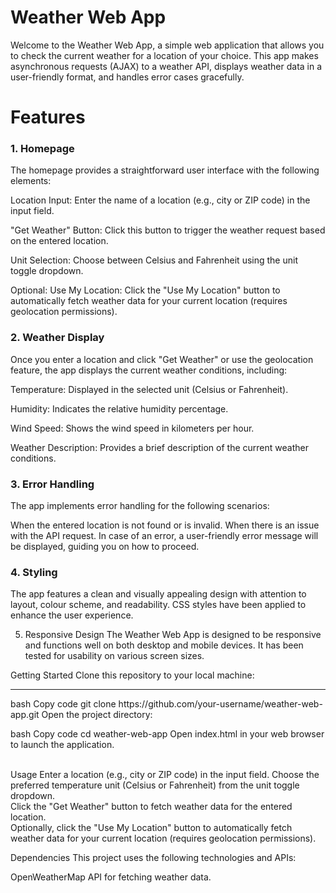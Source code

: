 <h1>Weather Web App</h1>

<p>Welcome to the Weather Web App, a simple web application that allows you to check the current weather for a location of your choice. This app makes asynchronous requests (AJAX) to a weather API, displays weather data in a user-friendly format, and handles error cases gracefully.
</p>

<h1>Features</h1>

<h3>1. Homepage</h3>
<p>
The homepage provides a straightforward user interface with the following elements:

Location Input: Enter the name of a location (e.g., city or ZIP code) in the input field.

"Get Weather" Button: Click this button to trigger the weather request based on the entered location.

Unit Selection: Choose between Celsius and Fahrenheit using the unit toggle dropdown.

Optional: Use My Location: Click the "Use My Location" button to automatically fetch weather data for your current location (requires geolocation permissions).

</p>
<h3>2. Weather Display</h3>
<p>
Once you enter a location and click "Get Weather" or use the geolocation feature, the app displays the current weather conditions, including:

Temperature: Displayed in the selected unit (Celsius or Fahrenheit).

Humidity: Indicates the relative humidity percentage.

Wind Speed: Shows the wind speed in kilometers per hour.

Weather Description: Provides a brief description of the current weather conditions.

</p>
<h3>3. Error Handling</h3>
   The app implements error handling for the following scenarios:

When the entered location is not found or is invalid.
When there is an issue with the API request.
In case of an error, a user-friendly error message will be displayed, guiding you on how to proceed.

<h3>4. Styling</h3>
   The app features a clean and visually appealing design with attention to layout, colour scheme, and readability. CSS styles have been applied to enhance the user experience.

5. Responsive Design
   The Weather Web App is designed to be responsive and functions well on both desktop and mobile devices. It has been tested for usability on various screen sizes.

Getting Started
Clone this repository to your local machine:
<hr>
bash
Copy code
git clone https://github.com/your-username/weather-web-app.git
Open the project directory:

bash
Copy code
cd weather-web-app
Open index.html in your web browser to launch the application.

<br>
Usage
Enter a location (e.g., city or ZIP code) in the input field.
Choose the preferred temperature unit (Celsius or Fahrenheit) from the unit toggle dropdown.
<br>
Click the "Get Weather" button to fetch weather data for the entered location.
<br>
Optionally, click the "Use My Location" button to automatically fetch weather data for your current location (requires geolocation permissions).

Dependencies
This project uses the following technologies and APIs:

OpenWeatherMap API for fetching weather data.
